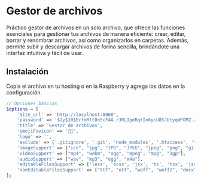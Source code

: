 # Gestor de archivos

Práctico gestor de archivos en un solo archivo, que ofrece las funciones esenciales para gestionar tus archivos de manera eficiente: crear, editar, borrar y renombrar archivos, así como organizarlos en carpetas. Además, permite subir y descargar archivos de forma sencilla, brindándote una interfaz intuitiva y fácil de usar. 

## Instalación

Copia el archivo en tu hosting o en la Raspberry y agrega los datos en la configuración.

```php
// Opciones básicas
$options = [
    'Site_url' => 'http://localhost:8000',
    'password' => '$2y$10$ErfmRft0n5cFAA.r3RLIgeRqtIo6ycU85JbtyqWFOMZ.ZVsFHjx2a', // insame69&;
    'title' => 'Gestor de archivos',
    'emojiFavicon' => '🐱‍👤',
    'logo' => '',
    'exclude' => ['.gitignore', '.git', 'node_modules', '.htaccess', 'temp', '_temp_files'],
    'imageSupport' => ["ico", "jpg", "JPG", "JPEG", "jpeg", "png", "gif", "svg", "bmp", "webp"],
    'videoSupport' => ["mp4", "webm", "ogg", "mpeg", "mpg", "3gp"],
    'audioSupport' => ["wav", "mp3", "ogg", "m4a"],
    'editableFilesSupport' => ['less', 'scss', 'jsx', 'ts', 'tsx', 'json', 'sql','txt', 'md', 'html', 'htm', 'xml', 'css', 'js', 'php'],
    'nonEditableFilesSupport' => ["ttf", "otf", "woff", "woff2", "docx", "xlsx", "pptx", "accdb", "pub", "vsd", "doc", "xls", "ppt", "mdb", 'mo', 'po', 'db', 'pdf', 'zip'],
];
```